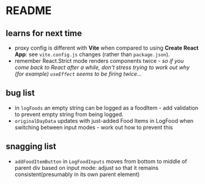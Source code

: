 # README

## learns for next time     
- proxy config is different with **Vite** when compared to using **Create React App**: see `vite.config.js` changes (rather than `package.json`).       
- remember React.Strict mode renders components twice - _so if you come back to React after a while, don't stress trying to work out why (for example) `useEffect` seems to be firing twice_...   

## bug list
- in `logFoods` an empty string can be logged as a foodItem - add validation to prevent empty string from being logged.
- `originalDayData` updates with just-added Food Items in LogFood when switching between input modes - work out how to prevent this

## snagging list
- `addFoodItemButton` in `LogFoodInputs` moves from bottom to middle of parent div based on input mode: adjust so that it remains consistent(presumably in its own parent element)